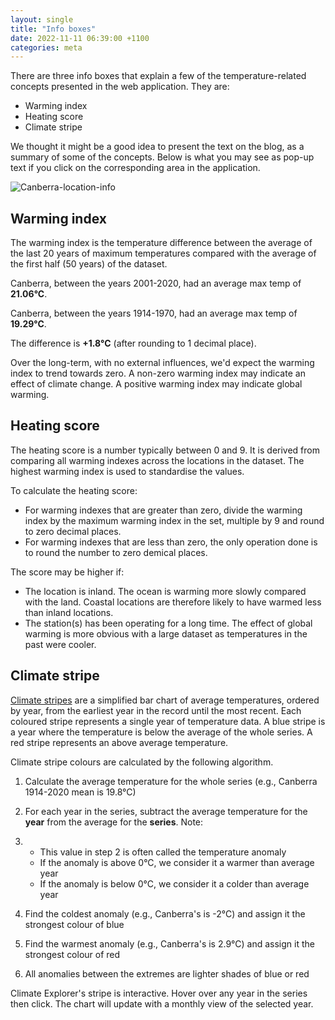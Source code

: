 ```yaml
---
layout: single
title: "Info boxes"
date: 2022-11-11 06:39:00 +1100
categories: meta
---
```

There are three info boxes that explain a few of the temperature-related concepts presented in the web application. They are:

- Warming index
- Heating score
- Climate stripe

We thought it might be a good idea to present the text on the blog, as a summary of some of the concepts. Below is what you may see as pop-up text if you click on the corresponding area in the application.

![Canberra-location-info]({{site.url}}/blog/assets/Canberra-location-info.png)

## Warming index

The warming index is the temperature difference between the average of the last 20 years of maximum temperatures compared with the average of the first half (50 years) of the dataset.

Canberra, between the years 2001-2020, had an average max temp of **21.06°C**.

Canberra, between the years 1914-1970, had an average max temp of **19.29°C**.

The difference is **+1.8°C** (after rounding to 1 decimal place).

Over the long-term, with no external influences, we'd expect the warming index to trend towards zero. A non-zero warming index may indicate an effect of climate change. A positive warming index may indicate global warming.

## Heating score

The heating score is a number typically between 0 and 9. It is derived from comparing all warming indexes across the locations in the dataset. The highest warming index is used to standardise the values.

To calculate the heating score:

- For warming indexes that are greater than zero, divide the warming index by the maximum warming index in the set, multiple by 9 and round to zero decimal places.
- For warming indexes that are less than zero, the only operation done is to round the number to zero demical places.

The score may be higher if:

- The location is inland. The ocean is warming more slowly compared with the land. Coastal locations are therefore likely to have warmed less than inland locations.
- The station(s) has been operating for a long time. The effect of global warming is more obvious with a large dataset as temperatures in the past were cooler.

## Climate stripe

[Climate stripes](https://en.wikipedia.org/wiki/Warming_stripes) are a simplified bar chart of average temperatures, ordered by year, from the earliest year in the record until the most recent. Each coloured stripe represents a single year of temperature data. A blue stripe is a year where the temperature is below the average of the whole series. A red stripe represents an above average temperature.

Climate stripe colours are calculated by the following algorithm.

1. Calculate the average temperature for the whole series (e.g., Canberra 1914-2020 mean is 19.8°C)

2. For each year in the series, subtract the average temperature for the **year** from the average for the **series**. Note:

3. - This value in step 2 is often called the temperature anomaly
   - If the anomaly is above 0°C, we consider it a warmer than average year
   - If the anomaly is below 0°C, we consider it a colder than average year

4. Find the coldest anomaly (e.g., Canberra's is -2°C) and assign it the strongest colour of blue

5. Find the warmest anomaly (e.g., Canberra's is 2.9°C) and assign it the strongest colour of red

6. All anomalies between the extremes are lighter shades of blue or red

Climate Explorer's stripe is interactive. Hover over any year in the series then click. The chart will update with a monthly view of the selected year.